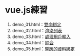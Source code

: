 # vue.js練習
1. demo_01.html：[雙向綁定](https://github.com/MckeyHong/mk_vue/blob/master/demo_01.html)
2. demo_02.html：[渲染列表](https://github.com/MckeyHong/mk_vue/blob/master/demo_02.html)
3. demo_03.html：[處理用戶輸入](https://github.com/MckeyHong/mk_vue/blob/master/demo_03.html)
4. demo_04.html：[綜合](https://github.com/MckeyHong/mk_vue/blob/master/demo_04.html)
4. demo_05.html：[響應的資料綁定](https://github.com/MckeyHong/mk_vue/blob/master/demo_05.html)